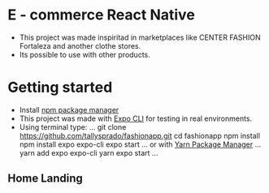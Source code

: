 # E - commerce React Native
- This project was made inspiritad in marketplaces like CENTER FASHION Fortaleza and another clothe stores.
- Its possible to use with other products.

# Getting started
- Install [npm package manager](https://www.npmjs.com/)
- This project was made with [Expo CLI](https://docs.expo.io/workflow/expo-cli/) for testing in real environments.
- Using terminal type:
...
git clone https://github.com/tallysprado/fashionapp.git
cd fashionapp
npm install
npm install expo expo-cli
expo start
...
or with [Yarn Package Manager](https://classic.yarnpkg.com/en/docs/install/)
...
yarn add expo expo-cli
yarn expo start
...

## Home Landing
